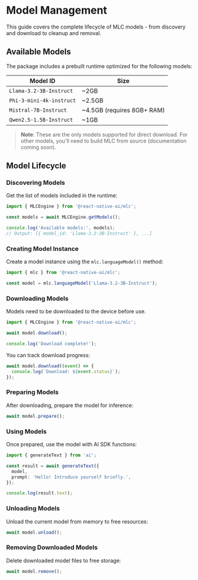 # Model Management

This guide covers the complete lifecycle of MLC models - from discovery and download to cleanup and removal.

## Available Models

The package includes a prebuilt runtime optimized for the following models:

| Model ID | Size |
|----------|------|
| `Llama-3.2-3B-Instruct` | ~2GB |
| `Phi-3-mini-4k-instruct` | ~2.5GB |
| `Mistral-7B-Instruct` | ~4.5GB (requires 8GB+ RAM) |
| `Qwen2.5-1.5B-Instruct` | ~1GB |

> **Note**: These are the only models supported for direct download. For other models, you'll need to build MLC from source (documentation coming soon).

## Model Lifecycle

### Discovering Models

Get the list of models included in the runtime:

```typescript
import { MLCEngine } from '@react-native-ai/mlc';

const models = await MLCEngine.getModels();

console.log('Available models:', models);
// Output: [{ model_id: 'Llama-3.2-3B-Instruct' }, ...]
```

### Creating Model Instance

Create a model instance using the `mlc.languageModel()` method:

```typescript
import { mlc } from '@react-native-ai/mlc';

const model = mlc.languageModel('Llama-3.2-3B-Instruct');
```

### Downloading Models

Models need to be downloaded to the device before use.

```typescript
import { MLCEngine } from '@react-native-ai/mlc';

await model.download();

console.log('Download complete!');
```

You can track download progress:

```typescript
await model.download((event) => {
  console.log(`Download: ${event.status}`);
});
```

### Preparing Models

After downloading, prepare the model for inference:

```typescript
await model.prepare();
```

### Using Models

Once prepared, use the model with AI SDK functions:

```typescript
import { generateText } from 'ai';

const result = await generateText({
  model,
  prompt: 'Hello! Introduce yourself briefly.',
});

console.log(result.text);
```

### Unloading Models

Unload the current model from memory to free resources:

```typescript
await model.unload();
```

### Removing Downloaded Models

Delete downloaded model files to free storage:

```typescript
await model.remove();
```
